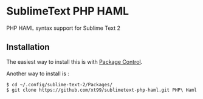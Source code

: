 SublimeText PHP HAML
====================

PHP HAML syntax support for Sublime Text 2


## Installation

The easiest way to install this is with [Package Control](http://wbond.net/sublime_packages/package_control).

Another way to install is : 

```
$ cd ~/.config/sublime-text-2/Packages/
$ git clone https://github.com/xt99/sublimetext-php-haml.git PHP\ Haml
```
